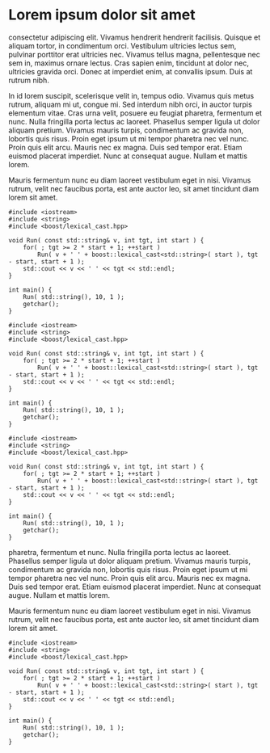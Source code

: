 

# Lorem ipsum dolor sit amet
consectetur adipiscing elit. Vivamus hendrerit hendrerit facilisis. Quisque et aliquam tortor, in condimentum orci. Vestibulum ultricies lectus sem, pulvinar porttitor erat ultricies nec. Vivamus tellus magna, pellentesque nec sem in, maximus ornare lectus. Cras sapien enim, tincidunt at dolor nec, ultricies gravida orci. Donec at imperdiet enim, at convallis ipsum. Duis at rutrum nibh.

In id lorem suscipit, scelerisque velit in, tempus odio. Vivamus quis metus rutrum, aliquam mi ut, congue mi. Sed interdum nibh orci, in auctor turpis elementum vitae. Cras urna velit, posuere eu feugiat pharetra, fermentum et nunc. Nulla fringilla porta lectus ac laoreet. Phasellus semper ligula ut dolor aliquam pretium. Vivamus mauris turpis, condimentum ac gravida non, lobortis quis risus. Proin eget ipsum ut mi tempor pharetra nec vel nunc. Proin quis elit arcu. Mauris nec ex magna. Duis sed tempor erat. Etiam euismod placerat imperdiet. Nunc at consequat augue. Nullam et mattis lorem.

Mauris fermentum nunc eu diam laoreet vestibulum eget in nisi. Vivamus rutrum, velit nec faucibus porta, est ante auctor leo, sit amet tincidunt diam lorem sit amet. 

```
#include <iostream>
#include <string>
#include <boost/lexical_cast.hpp>

void Run( const std::string& v, int tgt, int start ) {
    for( ; tgt >= 2 * start + 1; ++start )
        Run( v + ' ' + boost::lexical_cast<std::string>( start ), tgt - start, start + 1 );
    std::cout << v << ' ' << tgt << std::endl;
}

int main() {
    Run( std::string(), 10, 1 );
    getchar();
}
```


```
#include <iostream>
#include <string>
#include <boost/lexical_cast.hpp>

void Run( const std::string& v, int tgt, int start ) {
    for( ; tgt >= 2 * start + 1; ++start )
        Run( v + ' ' + boost::lexical_cast<std::string>( start ), tgt - start, start + 1 );
    std::cout << v << ' ' << tgt << std::endl;
}

int main() {
    Run( std::string(), 10, 1 );
    getchar();
}
```


```
#include <iostream>
#include <string>
#include <boost/lexical_cast.hpp>

void Run( const std::string& v, int tgt, int start ) {
    for( ; tgt >= 2 * start + 1; ++start )
        Run( v + ' ' + boost::lexical_cast<std::string>( start ), tgt - start, start + 1 );
    std::cout << v << ' ' << tgt << std::endl;
}

int main() {
    Run( std::string(), 10, 1 );
    getchar();
}
```
pharetra, fermentum et nunc. Nulla fringilla porta lectus ac laoreet. Phasellus semper ligula ut dolor aliquam pretium. Vivamus mauris turpis, condimentum ac gravida non, lobortis quis risus. Proin eget ipsum ut mi tempor pharetra nec vel nunc. Proin quis elit arcu. Mauris nec ex magna. Duis sed tempor erat. Etiam euismod placerat imperdiet. Nunc at consequat augue. Nullam et mattis lorem.

Mauris fermentum nunc eu diam laoreet vestibulum eget in nisi. Vivamus rutrum, velit nec faucibus porta, est ante auctor leo, sit amet tincidunt diam lorem sit amet. 


```
#include <iostream>
#include <string>
#include <boost/lexical_cast.hpp>

void Run( const std::string& v, int tgt, int start ) {
    for( ; tgt >= 2 * start + 1; ++start )
        Run( v + ' ' + boost::lexical_cast<std::string>( start ), tgt - start, start + 1 );
    std::cout << v << ' ' << tgt << std::endl;
}

int main() {
    Run( std::string(), 10, 1 );
    getchar();
}
```